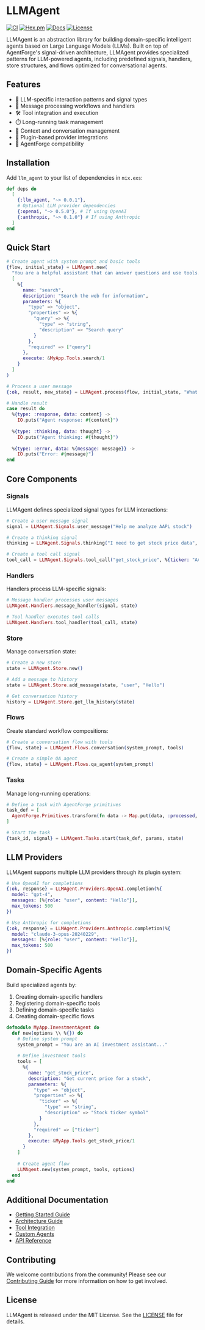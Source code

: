# LLMAgent

[![CI](https://github.com/i365dev/llm_agent/actions/workflows/ci.yml/badge.svg)](https://github.com/i365dev/llm_agent/actions/workflows/ci.yml)
[![Hex.pm](https://img.shields.io/hexpm/v/llm_agent.svg)](https://hex.pm/packages/llm_agent)
[![Docs](https://img.shields.io/badge/hex-docs-blue.svg)](https://hexdocs.pm/llm_agent)
[![License](https://img.shields.io/badge/license-MIT-blue)](https://github.com/i365dev/llm_agent/blob/main/LICENSE)

LLMAgent is an abstraction library for building domain-specific intelligent agents based on Large Language Models (LLMs). Built on top of AgentForge's signal-driven architecture, LLMAgent provides specialized patterns for LLM-powered agents, including predefined signals, handlers, store structures, and flows optimized for conversational agents.

## Features

- 🧠 LLM-specific interaction patterns and signal types
- 🔀 Message processing workflows and handlers
- 🛠️ Tool integration and execution
- ⏱️ Long-running task management
- 💬 Context and conversation management
- 🔌 Plugin-based provider integrations
- 🔄 AgentForge compatibility

## Installation

Add `llm_agent` to your list of dependencies in `mix.exs`:

```elixir
def deps do
  [
    {:llm_agent, "~> 0.0.1"},
    # Optional LLM provider dependencies
    {:openai, "~> 0.5.0"}, # If using OpenAI
    {:anthropic, "~> 0.1.0"} # If using Anthropic
  ]
end
```

## Quick Start

```elixir
# Create agent with system prompt and basic tools
{flow, initial_state} = LLMAgent.new(
  "You are a helpful assistant that can answer questions and use tools.",
  [
    %{
      name: "search",
      description: "Search the web for information",
      parameters: %{
        "type" => "object",
        "properties" => %{
          "query" => %{
            "type" => "string",
            "description" => "Search query"
          }
        },
        "required" => ["query"]
      },
      execute: &MyApp.Tools.search/1
    }
  ]
)

# Process a user message
{:ok, result, new_state} = LLMAgent.process(flow, initial_state, "What is the capital of France?")

# Handle result
case result do
  %{type: :response, data: content} ->
    IO.puts("Agent response: #{content}")
    
  %{type: :thinking, data: thought} ->
    IO.puts("Agent thinking: #{thought}")
    
  %{type: :error, data: %{message: message}} ->
    IO.puts("Error: #{message}")
end
```

## Core Components

### Signals

LLMAgent defines specialized signal types for LLM interactions:

```elixir
# Create a user message signal
signal = LLMAgent.Signals.user_message("Help me analyze AAPL stock")

# Create a thinking signal
thinking = LLMAgent.Signals.thinking("I need to get stock price data", 1)

# Create a tool call signal
tool_call = LLMAgent.Signals.tool_call("get_stock_price", %{ticker: "AAPL"})
```

### Handlers

Handlers process LLM-specific signals:

```elixir
# Message handler processes user messages
LLMAgent.Handlers.message_handler(signal, state)

# Tool handler executes tool calls
LLMAgent.Handlers.tool_handler(tool_call, state)
```

### Store

Manage conversation state:

```elixir
# Create a new store
state = LLMAgent.Store.new()

# Add a message to history
state = LLMAgent.Store.add_message(state, "user", "Hello")

# Get conversation history
history = LLMAgent.Store.get_llm_history(state)
```

### Flows

Create standard workflow compositions:

```elixir
# Create a conversation flow with tools
{flow, state} = LLMAgent.Flows.conversation(system_prompt, tools)

# Create a simple QA agent
{flow, state} = LLMAgent.Flows.qa_agent(system_prompt)
```

### Tasks

Manage long-running operations:

```elixir
# Define a task with AgentForge primitives
task_def = [
  AgentForge.Primitives.transform(fn data -> Map.put(data, :processed, true) end)
]

# Start the task
{task_id, signal} = LLMAgent.Tasks.start(task_def, params, state)
```

## LLM Providers

LLMAgent supports multiple LLM providers through its plugin system:

```elixir
# Use OpenAI for completions
{:ok, response} = LLMAgent.Providers.OpenAI.completion(%{
  model: "gpt-4",
  messages: [%{role: "user", content: "Hello"}],
  max_tokens: 500
})

# Use Anthropic for completions
{:ok, response} = LLMAgent.Providers.Anthropic.completion(%{
  model: "claude-3-opus-20240229",
  messages: [%{role: "user", content: "Hello"}],
  max_tokens: 500
})
```

## Domain-Specific Agents

Build specialized agents by:

1. Creating domain-specific handlers
2. Registering domain-specific tools
3. Defining domain-specific tasks
4. Creating domain-specific flows

```elixir
defmodule MyApp.InvestmentAgent do
  def new(options \\ %{}) do
    # Define system prompt
    system_prompt = "You are an AI investment assistant..."
    
    # Define investment tools
    tools = [
      %{
        name: "get_stock_price",
        description: "Get current price for a stock",
        parameters: %{
          "type" => "object",
          "properties" => %{
            "ticker" => %{
              "type" => "string",
              "description" => "Stock ticker symbol"
            }
          },
          "required" => ["ticker"]
        },
        execute: &MyApp.Tools.get_stock_price/1
      }
    ]
    
    # Create agent flow
    LLMAgent.new(system_prompt, tools, options)
  end
end
```

## Additional Documentation

- [Getting Started Guide](https://hexdocs.pm/llm_agent/getting_started.html)
- [Architecture Guide](https://hexdocs.pm/llm_agent/architecture.html)
- [Tool Integration](https://hexdocs.pm/llm_agent/tool_integration.html)
- [Custom Agents](https://hexdocs.pm/llm_agent/custom_agents.html)
- [API Reference](https://hexdocs.pm/llm_agent/api-reference.html)

## Contributing

We welcome contributions from the community! Please see our [Contributing Guide](CONTRIBUTING.md) for more information on how to get involved.

## License

LLMAgent is released under the MIT License. See the [LICENSE](LICENSE) file for details.